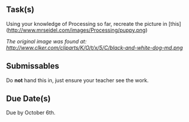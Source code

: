 Task(s)
-------
Using your knowledge of Processing so far, recreate the picture in [this] (http://www.mrseidel.com/images/Processing/puppy.png)

*The original image was found at: http://www.clker.com/cliparts/K/O/t/x/5/C/black-and-white-dog-md.png*

Submissables
------------
Do **not** hand this in, just ensure your teacher see the work.

Due Date(s)
----------
Due by October 6th.
